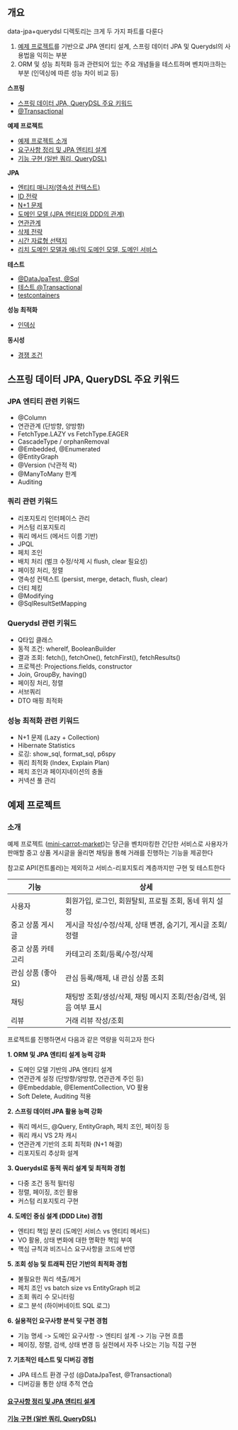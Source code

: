 ## 개요

data-jpa+querydsl 디렉토리는 크게 두 가지 파트를 다룬다

1. [예제 프로젝트](./example-project)를 기반으로 JPA 엔티티 설계, 스프링 데이터 JPA 및 Querydsl의 사용법을 익히는 부분
2. ORM 및 성능 최적화 등과 관련되어 있는 주요 개념들을 테스트하며 벤치마크하는 부분 (인덱싱에 따른 성능 차이 비교 등)

**스프링**
- [스프링 데이터 JPA, QueryDSL 주요 키워드](#스프링-데이터-jpa-querydsl-주요-키워드)
- [@Transactional](../docs/스프링%20-%20@Transactional.md)

**예제 프로젝트**
- [예제 프로젝트 소개](#소개)
- [요구사항 정리 및 JPA 엔티티 설계](#요구사항-정리-및-jpa-엔티티-설계)
- [기능 구현 (일반 쿼리, QueryDSL)](#기능-구현--일반-쿼리-querydsl-)

**JPA**
- [엔티티 매니저(영속성 컨텍스트)](./docs/JPA%20-%20엔티티%20매니저%20(영속성%20컨텍스트).md)
- [ID 전략](./docs/JPA%20엔티티%20-%20ID%20전략.md)
- [N+1 문제](./docs/JPA%20엔티티%20-%20N%2B1%20문제.md)
- [도메인 모델 (JPA 엔티티와 DDD의 관계)](./docs/JPA%20엔티티%20-%20도메인%20모델%20(DDD와의%20관계).md)
- [연관관계](./docs/JPA%20엔티티%20-%20연관관계.md)
- [삭제 전략](./docs/JPA%20엔티티%20-%20삭제%20전략.md)
- [시간 자료형 선택지](./docs/JPA%20엔티티%20-%20시간%20자료형%20선택지.md)
- [리치 도메인 모델과 애너믹 도메인 모델, 도메인 서비스](../docs/기타%20-%20리치%20도메인%20모델과%20애너믹%20도메인%20모델,%20도메인%20서비스.md)

**테스트**
- [@DataJpaTest, @Sql](../docs/테스트%20-%20@DataJpaTest,%20@Sql.md)
- [테스트 @Transactional](../docs/테스트%20-%20@Transactional.md)
- [testcontainers](https://github.com/hansanhha/kick-the-testcontainers)

**성능 최적화**
- [인덱싱](../docs/성능%20최적화%20-%20인덱싱.md)

**동시성**
- [경쟁 조건](./docs/동시성%20제어%20-%20경쟁%20조건.md)



## 스프링 데이터 JPA, QueryDSL 주요 키워드

### JPA 엔티티 관련 키워드
- @Column
- 연관관계 (단방향, 양방향)
- FetchType.LAZY vs FetchType.EAGER
- CascadeType / orphanRemoval
- @Embedded, @Enumerated
- @EntityGraph
- @Version (낙관적 락)
- @ManyToMany 한계
- Auditing

### 쿼리 관련 키워드
- 리포지토리 인터페이스 관리
- 커스텀 리포지토리
- 쿼리 메서드 (메서드 이름 기반)
- JPQL
- 페치 조인
- 배치 처리 (벌크 수정/삭제 시 flush, clear 필요성)
- 페이징 처리, 정렬
- 영속성 컨텍스트 (persist, merge, detach, flush, clear)
- 더티 체킹
- @Modifying
- @SqlResultSetMapping

### Querydsl 관련 키워드
- Q타입 클래스
- 동적 조건: whereIf, BooleanBuilder
- 결과 조회: fetch(), fetchOne(), fetchFirst(), fetchResults()
- 프로젝션: Projections.fields, constructor
- Join, GroupBy, having()
- 페이징 처리, 정렬
- 서브쿼리
- DTO 매핑 최적화

### 성능 최적화 관련 키워드
- N+1 문제 (Lazy + Collection)
- Hibernate Statistics
- 로깅: show_sql, format_sql, p6spy
- 쿼리 최적화 (Index, Explain Plan)
- 페치 조인과 페이지네이션의 충돌
- 커넥션 풀 관리


## 예제 프로젝트

### 소개

예제 프로젝트 ([mini-carrot-market](./mini-carrot-market))는 당근을 벤치마킹한 간단한 서비스로 사용자가 판매할 중고 상품 게시글을 올리면 채팅을 통해 거래를 진행하는 기능을 제공한다

참고로 API(컨트롤러)는 제외하고 서비스-리포지토리 계층까지만 구현 및 테스트한다

| 기능         | 상세                                      |
|------------|-----------------------------------------|
| 사용자        | 회원가입, 로그인, 회원탈퇴, 프로필 조회, 동네 위치 설정       | 
| 중고 상품 게시글  | 게시글 작성/수정/삭제, 상태 변경, 숨기기, 게시글 조회/정렬     |
| 중고 상품 카테고리 | 카테고리 조회/등록/수정/삭제                        |
| 관심 상품 (좋아요) | 관심 등록/해제, 내 관심 상품 조회                    |
| 채팅         | 채팅방 조회/생성/삭제, 채팅 메시지 조회/전송/검색, 읽음 여부 표시 |
| 리뷰         | 거래 리뷰 작성/조회 |

프로젝트를 진행하면서 다음과 같은 역량을 익히고자 한다

**1. ORM 및 JPA 엔티티 설계 능력 강화**
- 도메인 모델 기반의 JPA 엔티티 설계
- 연관관계 설정 (단방향/양방향, 연관관계 주인 등)
- @Embeddable, @ElementCollection, VO 활용
- Soft Delete, Auditing 적용

**2. 스프링 데이터 JPA 활용 능력 강화**
- 쿼리 메서드, @Query, EntityGraph, 페치 조인, 페이징 등
- 쿼리 캐시 VS 2차 캐시
- 연관관계 기반의 조회 최적화 (N+1 해결)
- 리포지토리 추상화 설계

**3. Querydsl로 동적 쿼리 설계 및 최적화 경험**
- 다중 조건 동적 필터링
- 정렬, 페이징, 조인 활용
- 커스텀 리포지토리 구현

**4. 도메인 중심 설계 (DDD Lite) 경험**
- 엔티티 책임 분리 (도메인 서비스 vs 엔티티 메서드)
- VO 활용, 상태 변화에 대한 명확한 책임 부여
- 핵심 규칙과 비즈니스 요구사항을 코드에 반영

**5. 조회 성능 및 트래픽 진단 기반의 최적화 경험**
- 불필요한 쿼리 색출/제거
- 페치 조인 vs batch size vs EntityGraph 비교
- 조회 쿼리 수 모니터링
- 로그 분석 (하이버네이트 SQL 로그)

**6. 실용적인 요구사항 분석 및 구현 경험**
- 기능 명세 -> 도메인 요구사항 -> 엔티티 설계 -> 기능 구현 흐름
- 페이징, 정렬, 검색, 상태 변경 등 실전에서 자주 나오는 기능 직접 구현

**7. 기초적인 테스트 및 디버깅 경험**
- JPA 테스트 환경 구성 (@DataJpaTest, @Transactional)
- 디버깅을 통한 상태 추적 연습


#### [요구사항 정리 및 JPA 엔티티 설계](./docs/예제%20프로젝트%201%20-%20요구사항%20정리%20및%20JPA%20엔티티%20설계.md)

#### [기능 구현 (일반 쿼리, QueryDSL)](./docs/예제%20프로젝트%202%20-%20기능%20구현%20(일반%20쿼리,%20QueryDSL).md)


